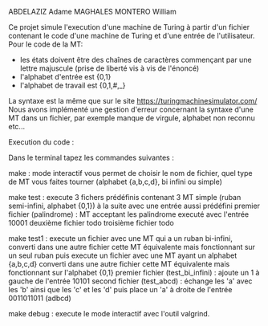 ABDELAZIZ Adame
MAGHALES MONTERO William

Ce projet simule l'execution  d'une machine de Turing à partir d'un fichier contenant le code d'une machine de Turing et d'une entrée de l'utilisateur.
Pour le code de la MT: 

- les états doivent être des chaînes de caractères commençant par une lettre majuscule (prise de liberté vis à vis de l'énoncé)
- l'alphabet d'entrée est {0,1}
- l'alphabet de travail est {0,1,#,_}

La syntaxe est la même que sur le site https://turingmachinesimulator.com/
Nous avons implémenté une gestion d'erreur concernant la syntaxe d'une MT dans un fichier, par exemple manque de virgule, alphabet non reconnu etc...

Execution du code :

Dans le terminal tapez les commandes suivantes :

make : mode interactif vous permet de choisir le nom de fichier, quel type de MT vous faites tourner (alphabet {a,b,c,d}, bi infini ou simple)

make test : execute 3 fichers prédéfinis contenant 3 MT simple (ruban semi-infini, alphabet {0,1}) à la suite avec une entrée aussi prédéfini
            premier fichier (palindrome) : MT acceptant les palindrome executé avec l'entrée 10001
            deuxième fichier todo
            troisième fichier todo

make test1 : execute un fichier avec une MT qui a un ruban bi-infini, converti dans une autre fichier cette MT équivalente mais fonctionnant sur un seul ruban 
             puis execute un fichier avec une MT ayant un alphabet {a,b,c,d} converti dans une autre fichier cette MT équivalente mais fonctionnant sur l'alphabet {0,1}
             premier fichier (test_bi_infini) : ajoute un 1 à gauche de l'entrée 10101
             second fichier (test_abcd) : échange les 'a' avec les 'b' ainsi que les 'c' et les 'd' puis place un 'a' à droite de l'entrée 0011011011 (adbcd)

make debug : execute le mode interactif avec l'outil valgrind.
